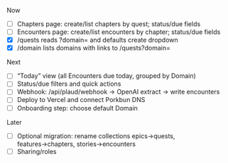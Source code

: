 Now
- [ ] Chapters page: create/list chapters by quest; status/due fields
- [ ] Encounters page: create/list encounters by chapter; status/due fields
- [x] /quests reads ?domain= and defaults create dropdown
- [x] /domain lists domains with links to /quests?domain=

Next
- [ ] “Today” view (all Encounters due today, grouped by Domain)
- [ ] Status/due filters and quick actions
- [ ] Webhook: /api/plaud/webhook -> OpenAI extract -> write encounters
- [ ] Deploy to Vercel and connect Porkbun DNS
- [ ] Onboarding step: choose default Domain

Later
- [ ] Optional migration: rename collections epics→quests, features→chapters, stories→encounters
- [ ] Sharing/roles
